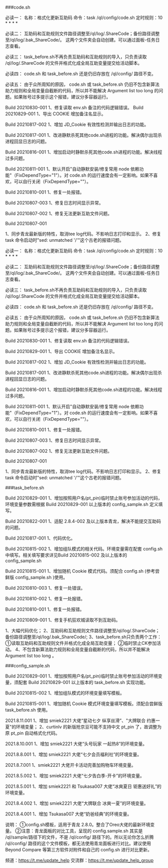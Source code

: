 ###code.sh

必读一：
名称：格式化更新互助码
命令：task /ql/config/code.sh
定时规则：10 * * * *

必读二：
互助码和互助规则文件路径调整至/ql/log/.ShareCode；备份路径调整至/ql/log/.bak_ShareCode/。
这两个文件夹会自动创建。可以通过面板-任务日志查看。

必读三：
task_before.sh不再负责互助码和互助规则的导入，只负责读取 /ql/log/.ShareCode 的文件并格式化成全局互助变量提交给活动脚本。

必读四：
code.sh 和 task_before.sh 还是仍旧存放在 /ql/config/ 路径不变。

必读五：
由于众所周知的原因， code.sh 或 task_before.sh 仍旧不包含新算法助力规则和全局变量自截断的代码，所以并不能解决 Argument list too long 的问题。如果账号过多提示这个报错，建议分多容器运行。

Build 20210830-001
1、修复读取 env.sh 备注的代码逻辑错误。
Build 20210829-001
1、导出 COOKIE 增加备注名显示。

Build 20210817-002
1、增加 JD_Cookie 有效性检测并输出日志的功能。

Build 20210817-001
1、改进静默杀死其他code.sh进程的功能。解决偶尔出现杀进程回显日志的问题。

Build 20210816-001
1、增加启动时静默杀死其他code.sh进程的功能。解决线程过多问题。

Build 20210811-001
1、默认开启"自动静默安装/修复常用 node 依赖功能"（FixDependType="1"）。对 code.sh 的运行速度会有一定影响。如果不喜欢，可以自行关闭（FixDependType=""）。


Build 20210810-001
1、修复一处报错。

Build 20210807-003
1、修复日志时间显示异常。

Build 20210807-002
1、修复无法更新互助文件问题。


Build 20210807-001

1、同步青龙最新版的特性，取消tee log代码。不影响日志打印和显示。
2、修复 task 命令启动时"sed: unmatched '/'"这个古老的报错问题。

必读一：
名称：格式化更新互助码
命令：task /ql/config/code.sh
定时规则：10 * * * *

必读二：
互助码和互助规则文件路径调整至/ql/log/.ShareCode；备份路径调整至/ql/log/.bak_ShareCode/。
这两个文件夹会自动创建。可以通过面板-任务日志查看。

必读三：
task_before.sh不再负责互助码和互助规则的导入，只负责读取 /ql/log/.ShareCode 的文件并格式化成全局互助变量提交给活动脚本。

必读四：
code.sh 和 task_before.sh 还是仍旧存放在 /ql/config/ 路径不变。

必读五：
由于众所周知的原因， code.sh 或 task_before.sh 仍旧不包含新算法助力规则和全局变量自截断的代码，所以并不能解决 Argument list too long 的问题。如果账号过多提示这个报错，建议分多容器运行。

Build 20210830-001
1、修复读取 env.sh 备注的代码逻辑错误。

Build 20210829-001
1、导出 COOKIE 增加备注名显示。

Build 20210817-002
1、增加 JD_Cookie 有效性检测并输出日志的功能。

Build 20210817-001
1、改进静默杀死其他code.sh进程的功能。解决偶尔出现杀进程回显日志的问题。

Build 20210816-001
1、增加启动时静默杀死其他code.sh进程的功能。解决线程过多问题。

Build 20210811-001
1、默认开启"自动静默安装/修复常用 node 依赖功能"（FixDependType="1"）。对 code.sh 的运行速度会有一定影响。如果不喜欢，可以自行关闭（FixDependType=""）。


Build 20210810-001
1、修复一处报错。

Build 20210807-003
1、修复日志时间显示异常。

Build 20210807-002
1、修复无法更新互助文件问题。

Build 20210807-001

1、同步青龙最新版的特性，取消tee log代码。不影响日志打印和显示。
2、修复 task 命令启动时"sed: unmatched '/'"这个古老的报错问题。

###task_before.sh

Build 20210829-001
1、增加按照用户名(pt_pin)临时禁止账号参加活动的代码，环境变量参数需根据 Build 20210829-001 以上版本的 config_sample.sh 定义填写。

Build 20210822-001
1、适配 2.8.4-002 及以上版本青龙，解决不能提交互助码的问题。

Build 20210817-001
1、代码优化。

Build 20210815-002
1、增加组队模式的相关代码。环境变量需在配套 config.sh 中填写。相关填写要求详见Build 20210815-002 及以上版本的 config_sample.sh

Build 20210815-001
1、增加随机 Cookie 模式代码。须配合 config.sh (参考尝鲜版 config_sample.sh )使用。

Build 20210810-003
1、修复一处错误。

Build 20210810-002
1、修复一处报错。

Build 20210810-001
1、修复一处报错。

Build 20210809-001
1、修复手机狂欢城读取不到互助码。

1、大幅代码优化；
2、互助码和互助规则文件路径调整至/ql/log/.ShareCode；备份路径调整至/ql/log/.bak_ShareCode/;
3、task_before.sh只负责两个工作：
    ①读取互助码和互助规则文件并格式化成全局互助变量；
    ②临时禁止CK参加活动。
4、不包含新算法助力规则和全局变量自截断的代码，所以并不能解决 Argument list too long 。

###config_sample.sh

Build 20210829-001
1、增加按照用户名(pt_pin)临时禁止账号参加活动的环境变量，须配套 Build 20210829-001 以上版本的 task_before.sh 实现功能。

Build 20210815-002
1、增加组队模式的环境变量填写模板。

Build 20210815-001
1、增加随机 Cookie 模式环境变量填写模板。须配合尝鲜版 task_before.sh 使用。

2021.8.11.001
1、增加 smiek2221 大佬“星动七夕 纵享丝滑”、"大牌联合 约惠一夏"的环境变量；
2、curtinlv 的新版抢京豆可能不支持中文 pt_pin 了，故调整为原 pt_pin 自动格式化代码。

2021.8.10.001
1、增加 smiek2221 大佬“头号玩家 一起热8”的环境变量。

2021.8.8.001
1、增加 smiek2221 大佬“七夕会员福利社”的环境变量。

2021.8.7.001
1、smiek2221 大佬开卡活动完善加购物车环境变量。

2021.8.5.002
1、增加 smiek2221 大佬“七夕告白季-开卡”的环境变量。

2021.8.5.001
1、增加 smiek2221 和 Tsukasa007 大佬“冰爽夏日 钜惠送好礼”的环境变量。

2021.8.4.002
1、增加 smiek2221 大佬“大牌联合 冰爽一夏”的环境变量。

2021.8.4.001
1、增加 Tsukasa007 大佬“奶爸经典”的环境变量。


说明：
①config.sh模板，适用于青龙 2.8.0。整合了Oreo大佬的最新环境变量。
②注意：青龙面板的对比工具，呈现的 config.sample.sh 其实是 /ql/sample/路径下的文件，不是 /ql/config/ 路径下的。所以无论你怎么折腾 /ql/config/ 路径的这个文件模板，都无法使用青龙面板进行对比。建议使用 Beyond Compare 等第三方软件对附件和自己的 config.sh 进行对比更新。

频道：https://t.me/update_help
交流群：https://t.me/update_help_group
